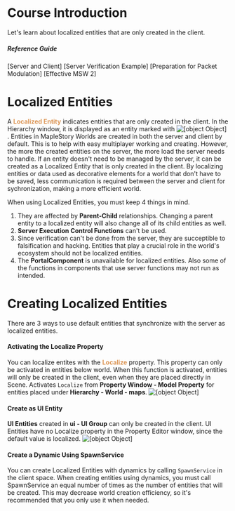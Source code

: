 # Course Introduction
Let's learn about localized entities that are only created in the client. 

##### Reference Guide
[Server and Client]
[Server Verification Example]
[Preparation for Packet Modulation]
[Effective MSW 2]
# Localized Entities
A <span style="color: #dc9656">**Localized Entity**</span> indicates entities that are only created in the client. In the Hierarchy window, it is displayed as an entity marked with ![[object Object]](https://mod-file.dn.nexoncdn.co.kr/bbs/1744353390721e6e7eb37353d4042aabf7d24c432ba27.png "Localized").
Entities in MapleStory Worlds are created in both the server and client by default. This is to help with easy multiplayer working and creating. However, the more the created entities on the server, the more load the server needs to handle. If an entity doesn't need to be managed by the server, it can be created as a Localized Entity that is only created in the client.
By localizing entities or data used as decorative elements for a world that don't have to be saved, less communication is required between the server and client for sychronization, making a more efficient world.

When using Localized Entities, you must keep 4 things in mind.

1. They are affected by **Parent-Child** relationships. Changing a parent entity to a localized entity will also change all of its child entities as well.
2. **Server Execution Control Functions** can't be used.
3. Since verification can't be done from the server, they are succeptible to falsification and hacking. Entities that play a crucial role in the world's ecosystem should not be localized entities.
4. The **PortalComponent** is unavailable for localized entities. Also some of the functions in  components that use server functions may not run as intended.

# Creating Localized Entities
There are 3 ways to use default entities that synchronize with the server as localized entities.

#### Activating the Localize Property
You can localize entites with the <span style="color: #dc9656">**Localize**</span> property. This property can only be activated in entities below world. When this function is activated, entities will only be created in the client, even when they are placed directly in Scene.
Activates `Localize` from **Property Window - Model Property** for entities placed under **Hierarchy - World - maps**.
![[object Object]](https://mod-file.dn.nexoncdn.co.kr/bbs/174433695073900c80e0cc0604735bd090b707991c89b.png "Localize")
#### Create as UI Entity
**UI Entities** created in **ui - UI Group** can only be created in the client. UI Entities have no Localize property in the Property Editor window, since the default value is localized.
![[object Object]](https://mod-file.dn.nexoncdn.co.kr/bbs/1744354007080d2ad5568bf8c4085889573254f82f4ea.png "UI")
#### Create a Dynamic Using SpawnService
You can create Localized Entities with dynamics by calling `SpawnService` in the client space. When creating entities using dynamics, you must call SpawnService an equal number of times as the number of entities that will be created. This may decrease world creation efficiency, so it's recommended that you only use it when needed.